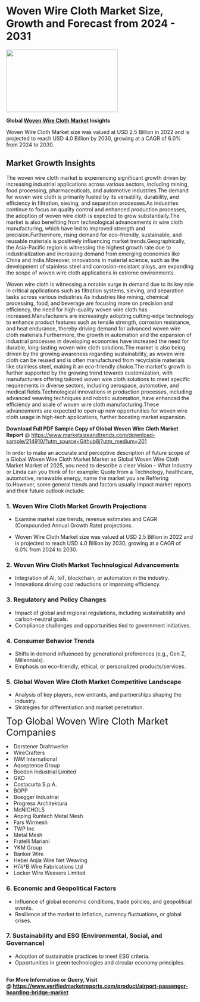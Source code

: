 <H1>Woven Wire Cloth Market Size, Growth and Forecast from 2024 - 2031</H1><img class="aligncenter size-medium wp-image-584254" src="https://thirdeyenews.in/wp-content/uploads/2024/09/Global-Market-Research-300x168.jpeg" alt="" width="300" height="168" /><p><strong>Global&nbsp;<a href="https://www.marketsizeandtrends.com/download-sample/214910/?utm_source=Github8j?utm_medium=201">Woven Wire Cloth Market</a> Insights</strong></p><p>Woven Wire Cloth Market size was valued at USD 2.5 Billion in 2022 and is projected to reach USD 4.0 Billion by 2030, growing at a CAGR of 6.0% from 2024 to 2030.</p><p><h2>Market Growth Insights</h2> <p>The woven wire cloth market is experiencing significant growth driven by increasing industrial applications across various sectors, including mining, food processing, pharmaceuticals, and automotive industries.The demand for woven wire cloth is primarily fueled by its versatility, durability, and efficiency in filtration, sieving, and separation processes.As industries continue to focus on quality control and enhanced production processes, the adoption of woven wire cloth is expected to grow substantially.The market is also benefiting from technological advancements in wire cloth manufacturing, which have led to improved strength and precision.Furthermore, rising demand for eco-friendly, sustainable, and reusable materials is positively influencing market trends.Geographically, the Asia-Pacific region is witnessing the highest growth rate due to industrialization and increasing demand from emerging economies like China and India.Moreover, innovations in material science, such as the development of stainless steel and corrosion-resistant alloys, are expanding the scope of woven wire cloth applications in extreme environments.</p> <p>Woven wire cloth is witnessing a notable surge in demand due to its key role in critical applications such as filtration systems, sieving, and separation tasks across various industries.As industries like mining, chemical processing, food, and beverage are focusing more on precision and efficiency, the need for high-quality woven wire cloth has increased.Manufacturers are increasingly adopting cutting-edge technology to enhance product features such as tensile strength, corrosion resistance, and heat endurance, thereby driving demand for advanced woven wire cloth materials.Furthermore, the growth in automation and the expansion of industrial processes in developing economies have increased the need for durable, long-lasting woven wire cloth solutions.The market is also being driven by the growing awareness regarding sustainability, as woven wire cloth can be reused and is often manufactured from recyclable materials like stainless steel, making it an eco-friendly choice.The market's growth is further supported by the growing trend towards customization, with manufacturers offering tailored woven wire cloth solutions to meet specific requirements in diverse sectors, including aerospace, automotive, and medical fields.Technological innovations in production processes, including advanced weaving techniques and robotic automation, have enhanced the efficiency and scale of woven wire cloth manufacturing.These advancements are expected to open up new opportunities for woven wire cloth usage in high-tech applications, further boosting market expansion.</p> <p><span class=""><strong>Download Full PDF Sample Copy of Global Woven Wire Cloth Market Report</strong> @ <a href="https://www.marketsizeandtrends.com/download-sample/214910/?utm_source=Github8j?utm_medium=201" target="_blank">https://www.marketsizeandtrends.com/download-sample/214910/?utm_source=Github8j?utm_medium=201</a></span></p><p>In order to make an accurate and perceptive description of future scope of a Global&nbsp;Woven Wire Cloth Market Market as Global&nbsp;Woven Wire Cloth Market Market of 2025, you need to describe a clear Vision &ndash; What Industry or Linda can you think of for example: Quote from a Technology, healthcare, automotive, renewable energy, name the market you are Reffering to.However, some general trends and factors usually impact market reports and their future outlook include:</p><h3>1.&nbsp;<strong>Woven Wire Cloth Market Growth Projections</strong></h3><ul><li>Examine market size trends, revenue estimates and CAGR (Compounded Annual Growth Rate) projections.</li><li><p>Woven Wire Cloth Market size was valued at USD 2.5 Billion in 2022 and is projected to reach USD 4.0 Billion by 2030, growing at a CAGR of 6.0% from 2024 to 2030.</p></li></ul><h3>2.&nbsp;<strong>Woven Wire Cloth Market Technological Advancements</strong></h3><ul><li>Integration of AI, IoT, blockchain, or automation in the industry.</li><li>Innovations driving cost reductions or improving efficiency.</li></ul><h3>3.&nbsp;<strong>Regulatory and Policy Changes</strong></h3><ul><li>Impact of global and regional regulations, including sustainability and carbon-neutral goals.</li><li>Compliance challenges and opportunities tied to government initiatives.</li></ul><h3>4.&nbsp;<strong>Consumer Behavior Trends</strong></h3><ul><li>Shifts in demand influenced by generational preferences (e.g., Gen Z, Millennials).</li><li>Emphasis on eco-friendly, ethical, or personalized products/services.</li></ul><h3>5.&nbsp;<strong>Global Woven Wire Cloth Market Competitive Landscape</strong></h3><ul><li>Analysis of key players, new entrants, and partnerships shaping the industry.</li><li>Strategies for differentiation and market penetration.</li></ul><p data-pm-slice="1 1 []"><span style="color: inherit; font-family: inherit; font-size: 25px;">Top Global Woven Wire Cloth Market Companies</span></p><div class="" data-test-id=""><p><li>Dorstener Drahtwerke</li><li> WireCrafters</li><li> IWM International</li><li> Aqseptence Group</li><li> Boedon Industrial Limited</li><li> GKD</li><li> Costacurta S.p.A.</li><li> BOPP</li><li> Boegger Industrial</li><li> Progress Architektura</li><li> McNICHOLS</li><li> Anping Runtech Metal Mesh</li><li> Fars Wirmesh</li><li> TWP Inc</li><li> Metal Mesh</li><li> Fratelli Mariani</li><li> YKM Group</li><li> Banker Wire</li><li> Hebei Anjia Wire Net Weaving</li><li> Hï¼†B Wire Fabrications Ltd</li><li> Locker Wire Weavers Limited</li></p></div><h3>6.&nbsp;<strong>Economic and Geopolitical Factors</strong></h3><ul><li>Influence of global economic conditions, trade policies, and geopolitical events.</li><li>Resilience of the market to inflation, currency fluctuations, or global crises.</li></ul><h3>7.&nbsp;<strong>Sustainability and ESG (Environmental, Social, and Governance)</strong></h3><ul><li>Adoption of sustainable practices to meet ESG criteria.</li><li>Opportunities in green technologies and circular economy principles.</li></ul><h2><strong style="font-size: 14px;">For More Information or Query, Visit @&nbsp;</strong><a style="background-color: #ffffff; font-size: 14px;" href="https://www.marketsizeandtrends.com/report/woven-wire-cloth-market/" target="_blank">https://www.verifiedmarketreports.com/product/airport-passenger-boarding-bridge-market</a></h2>